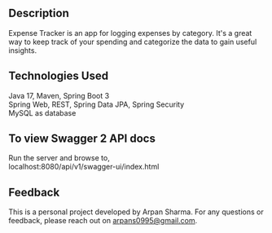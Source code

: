 ## Description

Expense Tracker is an app for logging expenses by category. It's a great way to keep track of your spending and categorize the data to gain useful insights.

## Technologies Used

Java 17, Maven, Spring Boot 3 <br/>Spring Web, REST, Spring Data JPA, Spring Security<br/>
MySQL as database


## To view Swagger 2 API docs

Run the server and browse to,<br/> localhost:8080/api/v1/swagger-ui/index.html

## Feedback

This is a personal project developed by Arpan Sharma. For any questions or feedback, please reach out on arpans0995@gmail.com.